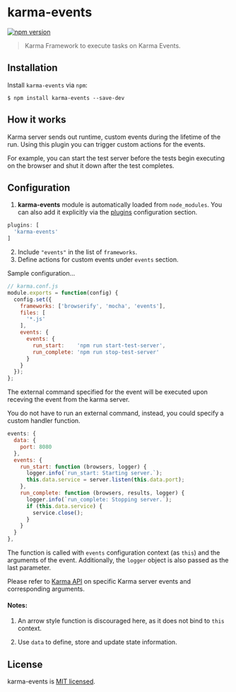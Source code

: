 # karma-events

[![npm version](https://badge.fury.io/js/karma-events.svg)](https://badge.fury.io/js/karma-events)

> Karma Framework to execute tasks on Karma Events.

## Installation

Install `karma-events` via `npm`:

```shell
$ npm install karma-events --save-dev
```

## How it works
Karma server sends out runtime, custom events during the lifetime of the run. Using this plugin you can trigger custom actions for the events.

For example, you can start the test server before the tests begin executing on the browser and shut it down after the test completes.

## Configuration
1. **karma-events** module is automatically loaded from `node_modules`. You can also add it explicitly via the [plugins](http://karma-runner.github.io/4.0/config/plugins.html) configuration section.

```js
plugins: [
  'karma-events'
]
```
2. Include `"events"` in the list of `frameworks`.
3. Define actions for custom events under `events` section.

Sample configuration...
```js
// karma.conf.js
module.exports = function(config) {
  config.set({
    frameworks: ['browserify', 'mocha', 'events'],
    files: [
      '*.js'
    ],
    events: {
      events: {
        run_start:    'npm run start-test-server',
        run_complete: 'npm run stop-test-server'
      }
    }
  });
};
```

The external command specified for the event will be executed upon receving the event from the karma server.

You do not have to run an external command, instead, you could specify a custom handler function.

```js
events: {
  data: {
    port: 8080
  },
  events: {
    run_start: function (browsers, logger) {
      logger.info(`run_start: Starting server.`);
      this.data.service = server.listen(this.data.port);
    },
    run_complete: function (browsers, results, logger) {
      logger.info(`run_complete: Stopping server.`);
      if (this.data.service) {
        service.close();
      }
    }
  }
},
```

The function is called with `events` configuration context (as `this`) and the arguments of the event.
Additionally, the `logger` object is also passed as the last parameter.

Please refer to [Karma API](http://karma-runner.github.io/4.0/dev/public-api.html) on specific Karma server events and corresponding arguments.

#### Notes:
1. An arrow style function is discouraged here, as it does not bind to `this` context. 

2. Use `data` to define, store and update state information.

## License

karma-events is [MIT licensed](./LICENSE).